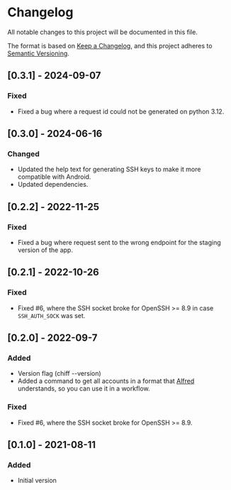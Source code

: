 # Changelog

All notable changes to this project will be documented in this file.

The format is based on [Keep a Changelog](https://keepachangelog.com/en/1.0.0/), and this project adheres to [Semantic Versioning](https://semver.org/spec/v2.0.0.html).

## [0.3.1] - 2024-09-07

### Fixed

- Fixed a bug where a request id could not be generated on python 3.12.

## [0.3.0] - 2024-06-16

### Changed

- Updated the help text for generating SSH keys to make it more compatible with Android.
- Updated dependencies.

## [0.2.2] - 2022-11-25

### Fixed

- Fixed a bug where request sent to the wrong endpoint for the staging version of the app.

## [0.2.1] - 2022-10-26

### Fixed

- Fixed #6, where the SSH socket broke for OpenSSH >= 8.9 in case `SSH_AUTH_SOCK` was set.

## [0.2.0] - 2022-09-7

### Added

- Version flag (chiff --version)
- Added a command to get all accounts in a format that [Alfred](https://www.alfredapp.com) understands, so you can use it in a workflow.

### Fixed

- Fixed #6, where the SSH socket broke for OpenSSH >= 8.9.

## [0.1.0] - 2021-08-11

### Added

- Initial version
